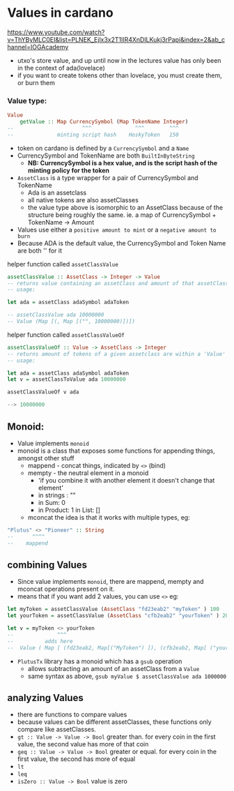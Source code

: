 # Values in cardano
https://www.youtube.com/watch?v=ThYByMLC0EI&list=PLNEK_Ejlx3x2T1lIR4XnDILKukj3rPapi&index=2&ab_channel=IOGAcademy

- utxo's store value, and up until now in the lectures value has only been in the context of ada(lovelace)
- if you want to create tokens other than lovelace, you must create them, or burn them 


### Value type:
```haskell
Value 
    getValue :: Map CurrencySymbol (Map TokenName Integer)
--                      ^^^              ^^^        ^^^
--              minting script hash    HoskyToken   150
```
- token on cardano is defined by a `CurrencySymbol` and a `Name`
- CurrencySymbol and TokenName are both `BuiltInByteString`
    - <b>NB: CurrencySymbol is a hex value, and is the script hash of the minting policy for the token</b>
- `AssetClass` is a type wrapper for a pair of CurrencySymbol and TokenName
    - Ada is an assetclass
    - all native tokens are also assetClasses
    - the value type above is isomorphic to an AssetClass because of the structure being roughly the same. ie. a map of CurrencySymbol + TokenName -> Amount
- Values use either a `positive amount to mint` or a `negative amount to burn`
- Because ADA is the default value, the CurrencySymbol and Token Name are both '' for it

helper function called `assetClassValue`
```haskell
assetClassValue :: AssetClass -> Integer -> Value
-- returns value containing an assetClass and amount of that assetClass
-- usage:

let ada = assetClass adaSymbol adaToken

-- assetClassValue ada 10000000
-- Value (Map [(, Map [("", 10000000)])])
```

helper function called `assetClassValueOf`
```haskell
assetClassValueOf :: Value -> AssetClass -> Integer
-- returns amount of tokens of a given assetclass are within a 'Value'
-- usage:

let ada = assetClass adaSymbol adaToken
let v = assetClassToValue ada 10000000

assetClassValueOf v ada

--> 10000000
```

## Monoid:
- Value implements `monoid` 
- monoid is a class that exposes some functions for appending things, amongst other stuff
    - mappend - concat things, indicated by `<>` (bind)
    - mempty - the neutral element in a monoid
        - 'if you combine it with another element it doesn't change that element'
        - in strings : ""
        - in Sum: 0
        - in Product: 1 
        in List: []
    - mconcat 
the idea is that it works with multiple types, eg:
```haskell
"Plutus" <> "Pioneer" :: String
--      ^^^^
--    mappend
```

## combining Values

- Since value implements `monoid`, there are mappend, mempty and mconcat operations present on it.
- means that if you want add 2 values, you can use `<>`
eg:
```haskell
let myToken = assetClassValue (AssetClass "fd23eab2" "myToken" ) 100
let yourToken = assetClassValue (AssetClass "cfb2eab2" "yourToken" ) 200

let v = myToken <> yourToken
--              ^^^
--          adds here
--  Value ( Map [ (fd23eab2, Map[("MyToken") ]), (cfb2eab2, Map[ ("yourToken", 200) ]) ])
```
- `PlutusTx` library has a monoid which has a `gsub` operation
    - allows subtracting an amount of an assetClass from a `Value`
    - same syntax as above, `gsub myValue $ assetClassValue ada 1000000`

## analyzing Values

- there are functions to compare values
- because values can be different assetClasses, these functions only compare like assetClasses. 
- `gt :: Value -> Value -> Bool` greater than. for every coin in the first value, the second value has more of that coin
- `geq :: Value -> Value -> Bool` greater or equal. for every coin in the first value, the second has more of equal 
- `lt`
- `leq`
- `isZero :: Value -> Bool` value is zero    

